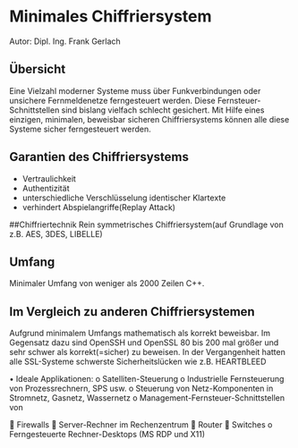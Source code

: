 # Minimales Chiffriersystem

Autor: Dipl. Ing. Frank Gerlach

## Übersicht
Eine Vielzahl moderner Systeme muss über Funkverbindungen oder unsichere Fernmeldenetze ferngesteuert werden. 
Diese Fernsteuer-Schnittstellen sind bislang vielfach schlecht gesichert. Mit Hilfe eines einzigen, minimalen, beweisbar 
sicheren Chiffriersystems können alle diese Systeme sicher ferngesteuert werden.

## Garantien des Chiffriersystems
 - Vertraulichkeit
 - Authentizität
 - unterschiedliche Verschlüsselung identischer Klartexte
 - verhindert Abspielangriffe(Replay Attack)

##Chiffriertechnik
Rein symmetrisches Chiffriersystem(auf Grundlage von z.B. AES, 3DES, LIBELLE)

## Umfang
Minimaler Umfang von weniger als 2000 Zeilen C++. 

## Im Vergleich zu anderen Chiffriersystemen
Aufgrund minimalem Umfangs mathematisch als korrekt beweisbar. Im Gegensatz dazu sind OpenSSH und OpenSSL 
80 bis 200 mal größer und sehr schwer als korrekt(=sicher) zu beweisen. In der Vergangenheit hatten alle
SSL-Systeme schwerste Sicherheitslücken wie z.B. HEARTBLEED

•	Ideale Applikationen:
o	Satelliten-Steuerung
o	Industrielle Fernsteuerung von Prozessrechnern, SPS usw.
o	Steuerung von Netz-Komponenten in Stromnetz, Gasnetz, Wassernetz
o	Management-Fernsteuer-Schnittstellen von 

	Firewalls
	Server-Rechner im Rechenzentrum
	Router
	Switches
o	Ferngesteuerte Rechner-Desktops (MS RDP und X11)
